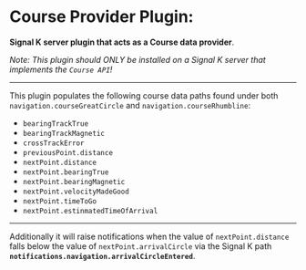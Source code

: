 # Course Provider Plugin:

__Signal K server plugin that acts as a Course data provider__.

_Note: This plugin should ONLY be installed on a Signal K server that implements the `Course API`!_

---

This plugin populates the following course data paths found under both `navigation.courseGreatCircle` and `navigation.courseRhumbline`:

- `bearingTrackTrue`
- `bearingTrackMagnetic`
- `crossTrackError`
- `previousPoint.distance`
- `nextPoint.distance`
- `nextPoint.bearingTrue`
- `nextPoint.bearingMagnetic`
- `nextPoint.velocityMadeGood`
- `nextPoint.timeToGo`
- `nextPoint.estinmatedTimeOfArrival`

---

Additionally it will raise notifications when the value of `nextPoint.distance` falls below the value of `nextPoint.arrivalCircle` via the Signal K path __`notifications.navigation.arrivalCircleEntered`__.



